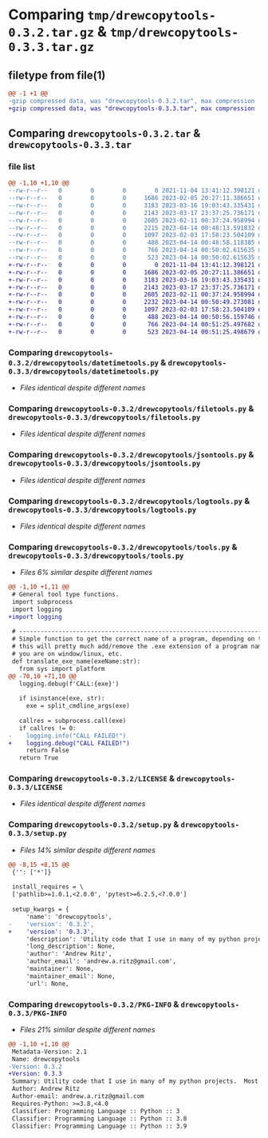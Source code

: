 # Comparing `tmp/drewcopytools-0.3.2.tar.gz` & `tmp/drewcopytools-0.3.3.tar.gz`

## filetype from file(1)

```diff
@@ -1 +1 @@
-gzip compressed data, was "drewcopytools-0.3.2.tar", max compression
+gzip compressed data, was "drewcopytools-0.3.3.tar", max compression
```

## Comparing `drewcopytools-0.3.2.tar` & `drewcopytools-0.3.3.tar`

### file list

```diff
@@ -1,10 +1,10 @@
--rw-r--r--   0        0        0        0 2021-11-04 13:41:12.398121 drewcopytools-0.3.2/drewcopytools/__init__.py
--rw-r--r--   0        0        0     1686 2023-02-05 20:27:11.386651 drewcopytools-0.3.2/drewcopytools/datetimetools.py
--rw-r--r--   0        0        0     3183 2023-03-16 19:03:43.335431 drewcopytools-0.3.2/drewcopytools/filetools.py
--rw-r--r--   0        0        0     2143 2023-03-17 23:37:25.736171 drewcopytools-0.3.2/drewcopytools/jsontools.py
--rw-r--r--   0        0        0     2605 2023-02-11 00:37:24.958994 drewcopytools-0.3.2/drewcopytools/logtools.py
--rw-r--r--   0        0        0     2215 2023-04-14 00:48:13.591832 drewcopytools-0.3.2/drewcopytools/tools.py
--rw-r--r--   0        0        0     1097 2023-02-03 17:58:23.504109 drewcopytools-0.3.2/LICENSE
--rw-r--r--   0        0        0      488 2023-04-14 00:48:58.118385 drewcopytools-0.3.2/pyproject.toml
--rw-r--r--   0        0        0      766 2023-04-14 00:50:02.615635 drewcopytools-0.3.2/setup.py
--rw-r--r--   0        0        0      523 2023-04-14 00:50:02.615635 drewcopytools-0.3.2/PKG-INFO
+-rw-r--r--   0        0        0        0 2021-11-04 13:41:12.398121 drewcopytools-0.3.3/drewcopytools/__init__.py
+-rw-r--r--   0        0        0     1686 2023-02-05 20:27:11.386651 drewcopytools-0.3.3/drewcopytools/datetimetools.py
+-rw-r--r--   0        0        0     3183 2023-03-16 19:03:43.335431 drewcopytools-0.3.3/drewcopytools/filetools.py
+-rw-r--r--   0        0        0     2143 2023-03-17 23:37:25.736171 drewcopytools-0.3.3/drewcopytools/jsontools.py
+-rw-r--r--   0        0        0     2605 2023-02-11 00:37:24.958994 drewcopytools-0.3.3/drewcopytools/logtools.py
+-rw-r--r--   0        0        0     2232 2023-04-14 00:50:49.273081 drewcopytools-0.3.3/drewcopytools/tools.py
+-rw-r--r--   0        0        0     1097 2023-02-03 17:58:23.504109 drewcopytools-0.3.3/LICENSE
+-rw-r--r--   0        0        0      488 2023-04-14 00:50:56.159746 drewcopytools-0.3.3/pyproject.toml
+-rw-r--r--   0        0        0      766 2023-04-14 00:51:25.497682 drewcopytools-0.3.3/setup.py
+-rw-r--r--   0        0        0      523 2023-04-14 00:51:25.498679 drewcopytools-0.3.3/PKG-INFO
```

### Comparing `drewcopytools-0.3.2/drewcopytools/datetimetools.py` & `drewcopytools-0.3.3/drewcopytools/datetimetools.py`

 * *Files identical despite different names*

### Comparing `drewcopytools-0.3.2/drewcopytools/filetools.py` & `drewcopytools-0.3.3/drewcopytools/filetools.py`

 * *Files identical despite different names*

### Comparing `drewcopytools-0.3.2/drewcopytools/jsontools.py` & `drewcopytools-0.3.3/drewcopytools/jsontools.py`

 * *Files identical despite different names*

### Comparing `drewcopytools-0.3.2/drewcopytools/logtools.py` & `drewcopytools-0.3.3/drewcopytools/logtools.py`

 * *Files identical despite different names*

### Comparing `drewcopytools-0.3.2/drewcopytools/tools.py` & `drewcopytools-0.3.3/drewcopytools/tools.py`

 * *Files 6% similar despite different names*

```diff
@@ -1,10 +1,11 @@
 # General tool type functions.
 import subprocess
 import logging
+import logging
 
 # -----------------------------------------------------------------------------
 # Simple function to get the correct name of a program, depending on the current platform.
 # this will pretty much add/remove the .exe extension of a program name as needed depending if
 # you are on window/linux, etc.
 def translate_exe_name(exeName:str):
   from sys import platform
@@ -70,10 +71,10 @@
   logging.debug(f'CALL:{exe}')
 
   if isinstance(exe, str):
     exe = split_cmdline_args(exe)
 
   callres = subprocess.call(exe)
   if callres != 0:
-    logging.info("CALL FAILED!")
+    logging.debug("CALL FAILED!")
     return False
   return True
```

### Comparing `drewcopytools-0.3.2/LICENSE` & `drewcopytools-0.3.3/LICENSE`

 * *Files identical despite different names*

### Comparing `drewcopytools-0.3.2/setup.py` & `drewcopytools-0.3.3/setup.py`

 * *Files 14% similar despite different names*

```diff
@@ -8,15 +8,15 @@
 {'': ['*']}
 
 install_requires = \
 ['pathlib>=1.0.1,<2.0.0', 'pytest>=6.2.5,<7.0.0']
 
 setup_kwargs = {
     'name': 'drewcopytools',
-    'version': '0.3.2',
+    'version': '0.3.3',
     'description': 'Utility code that I use in many of my python projects.  Most of these functions exist to make python work in a predicatble, cross-platform way.',
     'long_description': None,
     'author': 'Andrew Ritz',
     'author_email': 'andrew.a.ritz@gmail.com',
     'maintainer': None,
     'maintainer_email': None,
     'url': None,
```

### Comparing `drewcopytools-0.3.2/PKG-INFO` & `drewcopytools-0.3.3/PKG-INFO`

 * *Files 21% similar despite different names*

```diff
@@ -1,10 +1,10 @@
 Metadata-Version: 2.1
 Name: drewcopytools
-Version: 0.3.2
+Version: 0.3.3
 Summary: Utility code that I use in many of my python projects.  Most of these functions exist to make python work in a predicatble, cross-platform way.
 Author: Andrew Ritz
 Author-email: andrew.a.ritz@gmail.com
 Requires-Python: >=3.8,<4.0
 Classifier: Programming Language :: Python :: 3
 Classifier: Programming Language :: Python :: 3.8
 Classifier: Programming Language :: Python :: 3.9
```

